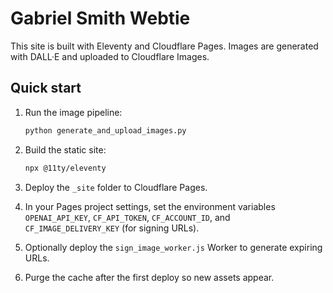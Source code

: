 # Gabriel Smith Webtie

This site is built with Eleventy and Cloudflare Pages. Images are generated with DALL·E and uploaded to Cloudflare Images.

## Quick start

1. Run the image pipeline:
   ```bash
   python generate_and_upload_images.py
   ```
2. Build the static site:
   ```bash
   npx @11ty/eleventy
   ```
3. Deploy the `_site` folder to Cloudflare Pages.

4. In your Pages project settings, set the environment variables `OPENAI_API_KEY`, `CF_API_TOKEN`, `CF_ACCOUNT_ID`, and `CF_IMAGE_DELIVERY_KEY` (for signing URLs).
5. Optionally deploy the `sign_image_worker.js` Worker to generate expiring URLs.
6. Purge the cache after the first deploy so new assets appear.